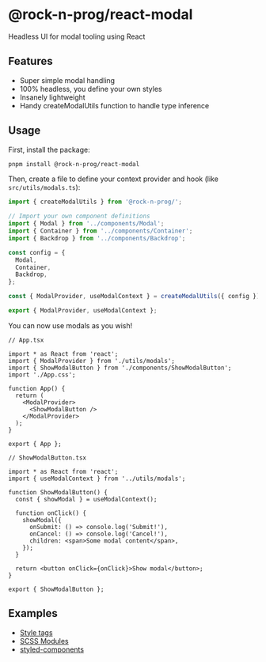 # @rock-n-prog/react-modal

Headless UI for modal tooling using React

## Features

- Super simple modal handling
- 100% headless, you define your own styles
- Insanely lightweight
- Handy createModalUtils function to handle type inference

## Usage

First, install the package:

```bash
pnpm install @rock-n-prog/react-modal
```

Then, create a file to define your context provider and hook (like `src/utils/modals.ts`):

```ts
import { createModalUtils } from '@rock-n-prog/';

// Import your own component definitions
import { Modal } from '../components/Modal';
import { Container } from '../components/Container';
import { Backdrop } from '../components/Backdrop';

const config = {
  Modal,
  Container,
  Backdrop,
};

const { ModalProvider, useModalContext } = createModalUtils({ config });

export { ModalProvider, useModalContext };
```

You can now use modals as you wish!

```tsx
// App.tsx

import * as React from 'react';
import { ModalProvider } from './utils/modals';
import { ShowModalButton } from './components/ShowModalButton';
import './App.css';

function App() {
  return (
    <ModalProvider>
      <ShowModalButton />
    </ModalProvider>
  );
}

export { App };
```

```tsx
// ShowModalButton.tsx

import * as React from 'react';
import { useModalContext } from '../utils/modals';

function ShowModalButton() {
  const { showModal } = useModalContext();

  function onClick() {
    showModal({
      onSubmit: () => console.log('Submit!'),
      onCancel: () => console.log('Cancel!'),
      children: <span>Some modal content</span>,
    });
  }

  return <button onClick={onClick}>Show modal</button>;
}

export { ShowModalButton };
```

## Examples

- [Style tags](examples/style-tags)
- [SCSS Modules](examples/scss-modules)
- [styled-components](examples/styled-components)
